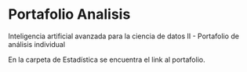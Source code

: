 # Portafolio Analisis
Inteligencia artificial avanzada para la ciencia de datos II - Portafolio de análisis individual

En la carpeta de Estadística se encuentra el link al portafolio. 

